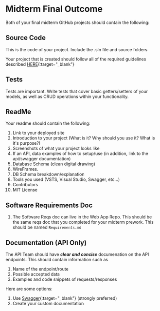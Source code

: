 # Midterm Final Outcome

Both of your final midterm GitHub projects should contain the following:

## Source Code
This is the code of your project. Include the .sln file and source folders

Your project that is created should follow all of the required guidelines described 
[HERE](ProjReqs.md){:target="_blank"} 

## Tests
Tests are important. Write tests that cover basic getters/setters of your models, as well as CRUD operations within your functionality. 


## ReadMe
Your readme should contain the following:
1. Link to your deployed site
1. Introduction to your project (What is it? Why should you use it? What is it's purpose?)
1. Screenshots of what your project looks like
1. If an API, data examples of how to setup/use (in addition, link to the api/swagger documentation)
1. Database Schema (clean digital drawing)
1. WireFrames. 
1. DB Schema breakdown/explanation
1. Tools you used (VSTS, Visual Studio, Swagger, etc...)
1. Contributors
1. MIT License

## Software Requirements Doc
1. The Software Reqs doc can live in the Web App Repo. 
This should be the same reqs doc that you completed for your midterm prework. 
This should be named `Requirements.md`

## Documentation (API Only)
The API Team should have ***clear and concise*** documenation on the API endpoints. This should 
contain information such as 

1. Name of the endpoint/route
1. Possible accepted data
1. Examples and code snippets of requests/responses

Here are some options:
1. Use [Swagger](https://docs.microsoft.com/en-us/aspnet/core/tutorials/web-api-help-pages-using-swagger?view=aspnetcore-2.1){:target="_blank"}  (strongly preferred)
2. Create your custom documentation
